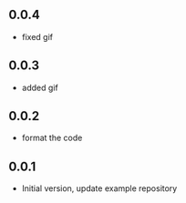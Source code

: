 ## 0.0.4

* fixed gif
## 0.0.3

* added gif
## 0.0.2

* format the code
## 0.0.1

* Initial version, update example repository
